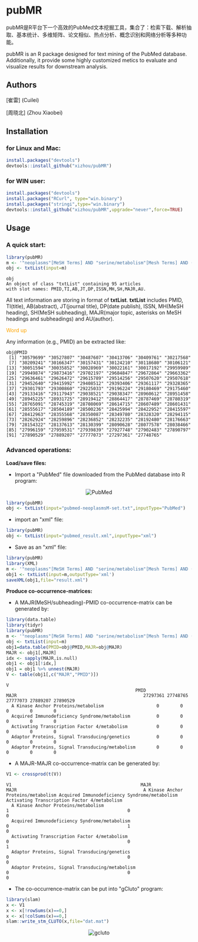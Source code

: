

pubMR
==========
pubMR是R平台下一个高效的PubMed文本挖掘工具，集合了：检索下载、解析抽取、基本统计、多维矩阵、论文相似、热点分析、概念识别和网络分析等多种功能。

pubMR is an R package designed for text mining of the PubMed database. Additionally, it provide some highly customized metics to evaluate and visualize results for downstream analysis.


## Authors

[崔雷] (Cuilei)

[周晓北] (Zhou Xiaobei)

## Installation
### for Linux and Mac:

```r
install.packages("devtools")
devtools::install_github("xizhou/pubMR")
```

### for WIN user:

```r
install.packages("devtools")
install.packages("RCurl", type="win.binary")
install.packages("stringi",type="win.binary")
devtools::install_github("xizhou/pubMR",upgrade="never",force=TRUE)
```

<!-- 
## Vignettes
pubMR.pdf](https://github.com/xizhou/pubMR/tree/master/vignettes/pubMR.pdf)
 -->
 
## Usage
### A quick start:
```r
library(pubMR)
m <- '"neoplasms"[MeSH Terms] AND "serine/metabolism"[Mesh Terms] AND ("2017/01/01"[PDAT] : "2018/12/31"[PDAT])'
obj <- txtList(input=m)
```

```text
obj
An object of class "txtList" containing 95 articles
with slot names: PMID,TI,AB,JT,DP,ISSN,MH,SH,MAJR,AU.
```
All text information are storing in format of **txtList**. **txtList** includes PMID, TI(title), AB(abstract), JT(journal title), DP(date publish), ISSN,
MH(MeSH heading), SH(MeSH subheading), MAJR(major topic, asterisks on MeSH headings and subheadings) and AU(author).

<span style="color:orange;">Word up</span>

Any information (e.g., PMID) an be extracted like:
```text
obj@PMID
 [1] "30579699" "30527807" "30487607" "30413706" "30409761" "30217568"
 [7] "30209241" "30166347" "30157431" "30124210" "30118680" "30106121"
[13] "30051594" "30035852" "30028969" "30022161" "30017192" "29959989"
[19] "29949874" "29873416" "29702197" "29684847" "29672864" "29663362"
[25] "29636461" "29626472" "29615789" "29514256" "29507620" "29507618"
[31] "29452640" "29415992" "29408512" "29393406" "29361117" "29328365"
[37] "29301793" "29300860" "29225033" "29196224" "29180469" "29175460"
[43] "29133416" "29117943" "29038521" "29038347" "28960612" "28951458"
[49] "28945225" "28931725" "28919412" "28864417" "28787469" "28780319"
[55] "28765091" "28745319" "28708069" "28614715" "28607489" "28601431"
[61] "28555617" "28504189" "28500236" "28425994" "28422952" "28415597"
[67] "28412963" "28355568" "28350087" "28349780" "28328320" "28294115"
[73] "28262924" "28259896" "28236852" "28232235" "28192480" "28176663"
[79] "28154322" "28137613" "28130399" "28090628" "28077578" "28038466"
[85] "27996159" "27959531" "27939839" "27927748" "27902483" "27890797"
[91] "27890529" "27889207" "27777073" "27297361" "27748765"
```
 
### Advanced operations:
**Load/save files:** 
- Import a "PubMed" file downloaded from the PubMed database into R program:

<p align="center">
  <img src="https://github.com/xizhou/pubMR/blob/master/screenshot.png?raw=true" alt="PubMed"/>
</p>

```r
library(pubMR)
obj <- txtList(input="pubmed-neoplasmsM-set.txt",inputType="PubMed")
```
- import an "xml" file:
```r
library(pubMR)
obj <- txtList(input="pubmed_result.xml",inputType="xml")
```
- Save as an "xml" file:
```r
library(pubMR)
library(XML)
m <- '"neoplasms"[MeSH Terms] AND "serine/metabolism"[Mesh Terms] AND ("2017/01/01"[PDAT] : "2018/12/31"[PDAT])'
obj1 <- txtList(input=m,outputType='xml')
saveXML(obj1,file="result.xml")
```
**Produce co-occurrence-matrices:** 
- A MAJR(MeSH/subheading)-PMID co-occurrence-matrix can be generated by:
```r
library(data.table)
library(tidyr)
library(pubMR)
m <- '"neoplasms"[MeSH Terms] AND "serine/metabolism"[Mesh Terms] AND ("2017/01/01"[PDAT] : "2018/12/31"[PDAT])'
obj <- txtList(input=m)
obj1=data.table(PMID=obj@PMID,MAJR=obj@MAJR)
MAJR <- obj1[,MAJR]
idx <- sapply(MAJR,is.null)
obj1 <- obj1[!idx,]
obj1 = obj1 %>% unnest(MAJR) 
V <- table(obj1[,c("MAJR","PMID")])
```
```text
V
                                                 PMID
MAJR                                                27297361 27748765 27777073 27889207 27890529
  A Kinase Anchor Proteins/metabolism                    0        0        0        0        0
  Acquired Immunodeficiency Syndrome/metabolism          0        0        0        0        0
  Activating Transcription Factor 4/metabolism           0        0        0        0        0
  Adaptor Proteins, Signal Transducing/genetics          0        0        0        0        0
  Adaptor Proteins, Signal Transducing/metabolism        0        0        0        0        0
```

- A MAJR-MAJR co-occurrence-matrix can be generated by:
```r
V1 <- crossprod(t(V))
```
```text
V1                                                 MAJR
MAJR                                                A Kinase Anchor Proteins/metabolism Acquired Immunodeficiency Syndrome/metabolism Activating Transcription Factor 4/metabolism
  A Kinase Anchor Proteins/metabolism                                               1                                             0                                            0
  Acquired Immunodeficiency Syndrome/metabolism                                     0                                             1                                            0
  Activating Transcription Factor 4/metabolism                                      0                                             0                                            1
  Adaptor Proteins, Signal Transducing/genetics                                     0                                             0                                            0
  Adaptor Proteins, Signal Transducing/metabolism                                   0                                             0                                            0
```
- The co-occurrence-matrix can be put into "gCluto" program:
```r
library(slam)
x <- V1
x <- x[!rowSums(x)==0,] 
x <- x[!colSums(x)==0,] 
slam::write_stm_CLUTO(x,file="dat.mat")
```
<p align="center">
  <img src="https://github.com/xizhou/pubMR/blob/master/fig.png?raw=true" alt="gcluto"/>
</p>